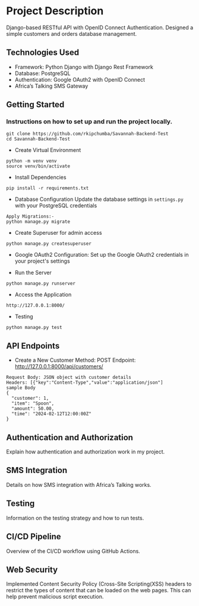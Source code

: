 # Project Description
Django-based RESTful API with OpenID Connect Authentication. 
Designed a simple customers and orders database management.

## Technologies Used
- Framework: Python Django with Django Rest Framework
- Database: PostgreSQL
- Authentication: Google OAuth2 with OpenID Connect
- Africa’s Talking SMS Gateway

## Getting Started

### Instructions on how to set up and run the project locally.
```
git clone https://github.com/rkipchumba/Savannah-Backend-Test
cd Savannah-Backend-Test
```

- Create Virtual Environment
```
python -m venv venv
source venv/bin/activate
```

- Install Dependencies
```
pip install -r requirements.txt
```

- Database Configuration
Update the database settings in `settings.py` with your PostgreSQL credentials
```
Apply Migrations:- 
python manage.py migrate
```

- Create Superuser for admin access
```
python manage.py createsuperuser
```
- Google OAuth2 Configuration:
Set up the Google OAuth2 credentials in your project's settings

- Run the Server
```
python manage.py runserver
```

- Access the Application
```
http://127.0.0.1:8000/
```
- Testing
```
python manage.py test
```




## API Endpoints
- Create a New Customer
Method: POST
Endpoint: http://127.0.0.1:8000/api/customers/
```
Request Body: JSON object with customer details
Headers: [{"key":"Content-Type","value":"application/json"]
sample Body
{
  "customer": 1,
  "item": "Spoon",
  "amount": 50.00,
  "time": "2024-02-12T12:00:00Z"
}
```

## Authentication and Authorization

Explain how authentication and authorization work in my project.

## SMS Integration

Details on how SMS integration with Africa’s Talking works.

## Testing

Information on the testing strategy and how to run tests.

## CI/CD Pipeline

Overview of the CI/CD workflow using GitHub Actions.

## Web Security 

Implemented Content Security Policy (Cross-Site Scripting(XSS) headers 
to restrict the types of content that can be loaded on the web pages. 
This can help prevent malicious script execution.


